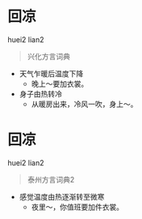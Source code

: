 # 回凉
huei2 lian2
> 兴化方言词典
- 天气乍暖后温度下降
  - 晚上～要加衣裳。
- 身子由热转冷
  - 从暖房出来，冷风一吹，身上～。


# 回凉
huei2 lian2
> 泰州方言词典2
- 感觉温度由热逐渐转至微寒
  - 夜里～，你值班要加件衣裳。